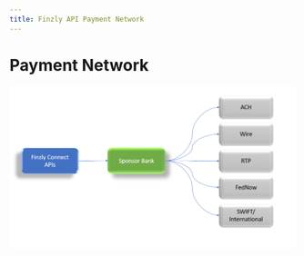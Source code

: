 ```yaml
---
title: Finzly API Payment Network 
---
```



# **Payment Network**
![image info](./images/payment-network.png)


